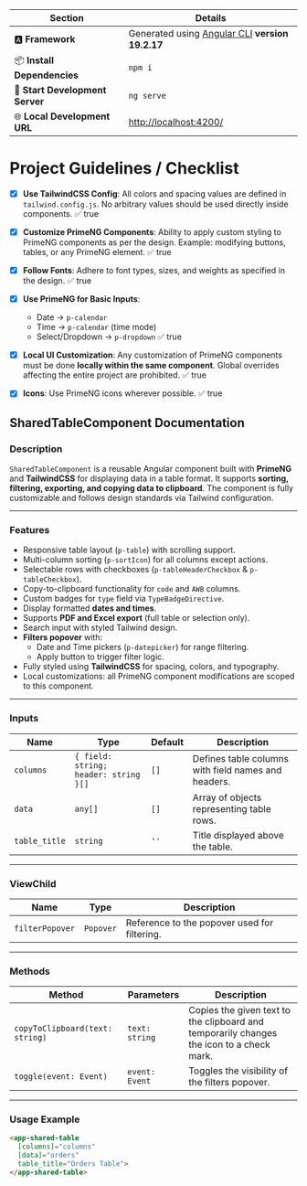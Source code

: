 | **Section**                     | **Details**                                                                               |
| ------------------------------- | ----------------------------------------------------------------------------------------- |
| 🅰️ **Framework**               | Generated using [Angular CLI](https://github.com/angular/angular-cli) **version 19.2.17** |
| 📦 **Install Dependencies**     | `npm i`                                                                       |
| 🚀 **Start Development Server** | `ng serve`                                                                    |
| 🌐 **Local Development URL**    | [http://localhost:4200/](http://localhost:4200/)                                          |




# Project Guidelines / Checklist

- [x] **Use TailwindCSS Config**: All colors and spacing values are defined in `tailwind.config.js`. No arbitrary values should be used directly inside components. ✅ true

- [x] **Customize PrimeNG Components**: Ability to apply custom styling to PrimeNG components as per the design. Example: modifying buttons, tables, or any PrimeNG element. ✅ true

- [x] **Follow Fonts**: Adhere to font types, sizes, and weights as specified in the design. ✅ true

- [x] **Use PrimeNG for Basic Inputs**:
  - Date → `p-calendar`
  - Time → `p-calendar` (time mode)
  - Select/Dropdown → `p-dropdown`
✅ true

- [x] **Local UI Customization**: Any customization of PrimeNG components must be done **locally within the same component**. Global overrides affecting the entire project are prohibited. ✅ true

- [x] **Icons**: Use PrimeNG icons wherever possible. ✅ true



## SharedTableComponent Documentation

### Description
`SharedTableComponent` is a reusable Angular component built with **PrimeNG** and **TailwindCSS** for displaying data in a table format. It supports **sorting, filtering, exporting, and copying data to clipboard**. The component is fully customizable and follows design standards via Tailwind configuration.  

---

### Features
- Responsive table layout (`p-table`) with scrolling support.
- Multi-column sorting (`p-sortIcon`) for all columns except actions.
- Selectable rows with checkboxes (`p-tableHeaderCheckbox` & `p-tableCheckbox`).
- Copy-to-clipboard functionality for `code` and `AWB` columns.
- Custom badges for `type` field via `TypeBadgeDirective`.
- Display formatted **dates and times**.
- Supports **PDF and Excel export** (full table or selection only).
- Search input with styled Tailwind design.
- **Filters popover** with:
  - Date and Time pickers (`p-datepicker`) for range filtering.
  - Apply button to trigger filter logic.
- Fully styled using **TailwindCSS** for spacing, colors, and typography.
- Local customizations: all PrimeNG component modifications are scoped to this component.

---

### Inputs
| Name | Type | Default | Description |
|------|------|---------|-------------|
| `columns` | `{ field: string; header: string }[]` | `[]` | Defines table columns with field names and headers. |
| `data` | `any[]` | `[]` | Array of objects representing table rows. |
| `table_title` | `string` | `''` | Title displayed above the table. |

---

### ViewChild
| Name | Type | Description |
|------|------|-------------|
| `filterPopover` | `Popover` | Reference to the popover used for filtering. |

---

### Methods
| Method | Parameters | Description |
|--------|-----------|-------------|
| `copyToClipboard(text: string)` | `text: string` | Copies the given text to the clipboard and temporarily changes the icon to a check mark. |
| `toggle(event: Event)` | `event: Event` | Toggles the visibility of the filters popover. |

---

### Usage Example
```html
<app-shared-table
  [columns]="columns"
  [data]="orders"
  table_title="Orders Table">
</app-shared-table>
